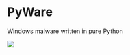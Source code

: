 # PyWare
Windows malware written in pure Python

![](https://github.com/schemeXY/pyware/blob/main/banner.png)
